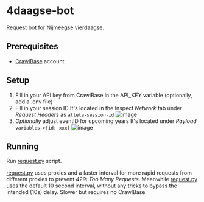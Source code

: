 # 4daagse-bot
Request bot for Nijmeegse vierdaagse.

## Prerequisites
* [CrawlBase](https://crawlbase.com/) account

## Setup

1. Fill in your API key from CrawlBase in the API_KEY variable (optionally, add a .env file)
2. Fill in your session ID
It's located in the Inspect *Network* tab under *Request Headers* as `atleta-session-id`
![image](https://github.com/user-attachments/assets/2d1f5a9d-513d-4df4-a3b0-9093eae23b96)
3. *Optionally* adjust eventID for upcoming years
It's located under *Payload* `variables->{id: xxx}`
![image](https://github.com/user-attachments/assets/1b900be7-6016-4765-9023-63512e02424e)

## Running
Run [request.py](https://github.com/Pepijnvdliefvoort/4daagse-bot/blob/main/request.py) script.

[request.py](https://github.com/Pepijnvdliefvoort/4daagse-bot/blob/main/request.py) uses proxies and a faster interval for more rapid requests from different proxies to prevent _429: Too Many Requests_.
Meanwhile [request.py](https://github.com/Pepijnvdliefvoort/4daagse-bot/blob/main/slow-request.py) uses the default 10 second interval, without any tricks to bypass the intended (10s) delay. Slower but requires no CrawlBase

